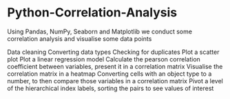 # Python-Correlation-Analysis
Using Pandas, NumPy, Seaborn and Matplotlib we conduct some correlation analysis and visualise some data points


Data cleaning
Converting data types
Checking for duplicates
Plot a scatter plot
Plot a linear regression model
Calculate the pearson correlation coefficient between variables, present it in a correlation matrix 
Visualise the correlation matrix in a heatmap
Converting cells with an object type to a number, to then compare those variables in a correlation matrix
Pivot a level of the hierarchical index labels, sorting the pairs to see values of interest
